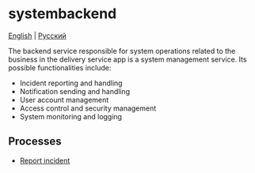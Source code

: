 # systembackend

[English](systembackend.md) | [Русский](systembackend.ru.md)

The backend service responsible for system operations related to the business in the delivery service app is a system management service. Its possible functionalities include:

- Incident reporting and handling
- Notification sending and handling
- User account management
- Access control and security management
- System monitoring and logging

## Processes 

- [Report incident](../processes/systembackend/reportincident.md)
